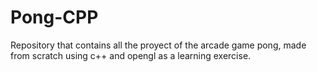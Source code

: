 # Pong-CPP
Repository that contains all the proyect of the arcade game pong, made from scratch using c++ and opengl as a learning exercise.
